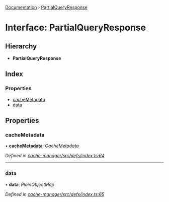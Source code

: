 [Documentation](../README.md) › [PartialQueryResponse](partialqueryresponse.md)

# Interface: PartialQueryResponse

## Hierarchy

* **PartialQueryResponse**

## Index

### Properties

* [cacheMetadata](partialqueryresponse.md#cachemetadata)
* [data](partialqueryresponse.md#data)

## Properties

###  cacheMetadata

• **cacheMetadata**: *CacheMetadata*

*Defined in [cache-manager/src/defs/index.ts:64](https://github.com/badbatch/graphql-box/blob/6718c4a/packages/cache-manager/src/defs/index.ts#L64)*

___

###  data

• **data**: *PlainObjectMap*

*Defined in [cache-manager/src/defs/index.ts:65](https://github.com/badbatch/graphql-box/blob/6718c4a/packages/cache-manager/src/defs/index.ts#L65)*
